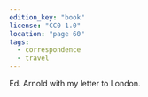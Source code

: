 ```yaml
---
edition_key: "book"
license: "CC0 1.0"
location: "page 60"
tags:
  - correspondence
  - travel
---
```

Ed. Arnold with my letter to London.
